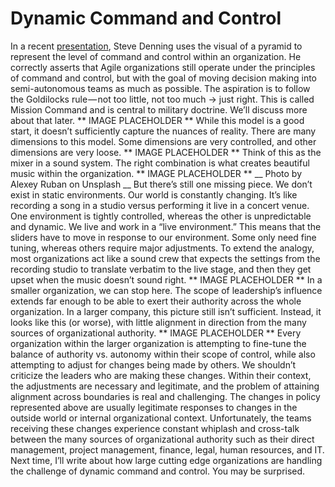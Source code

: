 # Dynamic Command and Control
In a recent [presentation](https://medium.com/r/?url=https%3A%2F%2Fwww.infoq.com%2Fpresentations%2F3-laws-business-agility), Steve Denning uses the visual of a pyramid to represent the level of command and control within an organization. He correctly asserts that Agile organizations still operate under the principles of command and control, but with the goal of moving decision making into semi-autonomous teams as much as possible. The aspiration is to follow the Goldilocks rule — not too little, not too much → just right. This is called Mission Command and is central to military doctrine. We’ll discuss more about that later.
** IMAGE PLACEHOLDER **
While this model is a good start, it doesn’t sufficiently capture the nuances of reality. There are many dimensions to this model. Some dimensions are very controlled, and other dimensions are very loose.
** IMAGE PLACEHOLDER **
Think of this as the mixer in a sound system. The right combination is what creates beautiful music within the organization.
** IMAGE PLACEHOLDER **
__ Photo by Alexey Ruban on Unsplash __
But there’s still one missing piece. We don’t exist in static environments. Our world is constantly changing. It’s like recording a song in a studio versus performing it live in a concert venue. One environment is tightly controlled, whereas the other is unpredictable and dynamic. We live and work in a “live environment.” This means that the sliders have to move in response to our environment. Some only need fine tuning, whereas others require major adjustments. To extend the analogy, most organizations act like a sound crew that expects the settings from the recording studio to translate verbatim to the live stage, and then they get upset when the music doesn’t sound right.
** IMAGE PLACEHOLDER ** 
In a smaller organization, we can stop here. The scope of leadership’s influence extends far enough to be able to exert their authority across the whole organization. In a larger company, this picture still isn’t sufficient. Instead, it looks like this (or worse), with little alignment in direction from the many sources of organizational authority.
** IMAGE PLACEHOLDER ** 
Every organization within the larger organization is attempting to fine-tune the balance of authority vs. autonomy within their scope of control, while also attempting to adjust for changes being made by others. We shouldn’t criticize the leaders who are making these changes. Within their context, the adjustments are necessary and legitimate, and the problem of attaining alignment across boundaries is real and challenging. The changes in policy represented above are usually legitimate responses to changes in the outside world or internal organizational context. Unfortunately, the teams receiving these changes experience constant whiplash and cross-talk between the many sources of organizational authority such as their direct management, project management, finance, legal, human resources, and IT.
Next time, I’ll write about how large cutting edge organizations are handling the challenge of dynamic command and control. You may be surprised.
